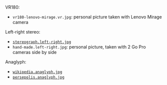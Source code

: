 VR180: 

* `vr180-lenovo-mirage.vr.jpg`: personal picture taken with Lenovo Mirage camera

Left-right stereo: 

* [`stereograph.left-right.jpg`](https://en.wikipedia.org/wiki/File:Stereograph_as_an_educator.jpg)
* `hand-made.left-right.jpg`: personal picture, taken with 2 Go Pro cameras side by side

Anaglyph: 

* [`wikipedia.anaglyph.jpg`](https://commons.wikimedia.org/wiki/File:3D_dusk_on_Desert.jpg)
* [`persepolis.anaglyph.jpg`](https://commons.wikimedia.org/wiki/File:Persepolis_(By_Abdolazim_Hasseli).jpg)
